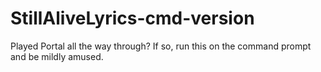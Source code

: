 # StillAliveLyrics-cmd-version
Played Portal all the way through? If so, run this on the command prompt and be mildly amused.
